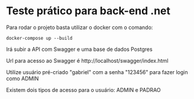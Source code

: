 # Teste prático para back-end .net

Para rodar o projeto basta utilizar o docker com o comando:

```
docker-compose up --build

```

Irá subir a API com Swagger e uma base de dados Postgres

Url para acesso ao Swagger é http://localhost/swagger/index.html

Utilize usuário pré-criado "gabriel" com a senha "123456" para fazer login como ADMIN

Existem dois tipos de acesso para o usuário: ADMIN e PADRAO

